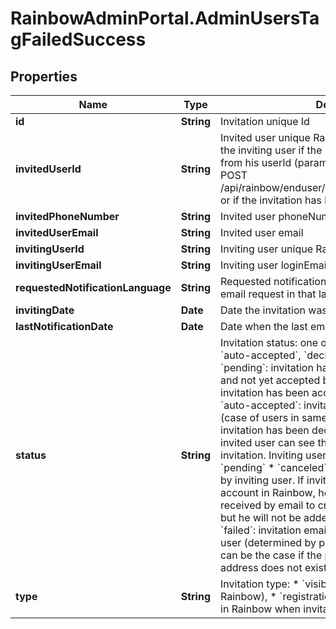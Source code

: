 # RainbowAdminPortal.AdminUsersTagFailedSuccess

## Properties

Name | Type | Description | Notes
------------ | ------------- | ------------- | -------------
**id** | **String** | Invitation unique Id | 
**invitedUserId** | **String** | Invited user unique Rainbow Id.    Only available for the inviting user if the invited user has been invited from his userId (parameter invitedUserId in API POST /api/rainbow/enduser/v1.0/users/:userId/invitations) or if the invitation has been accepted. | [optional] 
**invitedPhoneNumber** | **String** | Invited user phoneNumber | [optional] 
**invitedUserEmail** | **String** | Invited user email | [optional] 
**invitingUserId** | **String** | Inviting user unique Rainbow Id | 
**invitingUserEmail** | **String** | Inviting user loginEmail | 
**requestedNotificationLanguage** | **String** | Requested notification language (used to re-send email request in that language) | 
**invitingDate** | **Date** | Date the invitation was created | 
**lastNotificationDate** | **Date** | Date when the last email notification was sent | 
**status** | **String** | Invitation status: one of &#x60;pending&#x60;, &#x60;accepted&#x60;, &#x60;auto-accepted&#x60;, &#x60;declined&#x60;, &#x60;canceled&#x60;, &#x60;failed&#x60;* &#x60;pending&#x60;: invitation has been sent by inviting user and not yet accepted by invited user * &#x60;accepted&#x60;: invitation has been accepted by invited user * &#x60;auto-accepted&#x60;: invitation has been auto-accepted (case of users in same company) * &#x60;declined&#x60;: invitation has been declined by invited user. Only invited user can see that he has declined an invitation. Inviting user still see the invitation as &#x60;pending&#x60; * &#x60;canceled&#x60;: invitation has been canceled by inviting user. If invited user does not have an account in Rainbow, he can still use this invitationId received by email to create his Rainbow account, but he will not be added to inviting user roster. * &#x60;failed&#x60;: invitation email failed to be sent to invited user (determined by parsing SMTP server logs). It can be the case if the provided invited email address does not exists.   | 
**type** | **String** | Invitation type:   * &#x60;visibility&#x60; (invited user exists in Rainbow), * &#x60;registration&#x60; (invited user did not exist in Rainbow when invitation was sent)   | 


